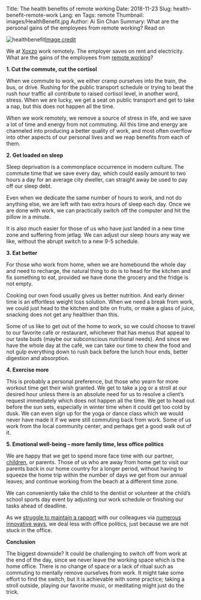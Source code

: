 Title: The health benefits of remote working 
Date: 2018-11-23
Slug: health-benefit-remote-work
Lang: en
Tags: remote
Thumbnail: images/HealthBenefit.jpg
Author: Ai Sin Chan
Summary: What are the personal gains of the employees from remote working? Read on

![healthbenefit](/images/HealthBenefit.jpg)<a class="caption" href="https://unsplash.com/photos/l2Eb_cV6a7A">Image credit</a>

We at [Xoxzo](https://www.xoxzo.com) work remotely. The employer saves on rent and electricity. What are the gains of the employees from [remote working](https://blog.xoxzo.com/2018/03/13/overcoming-home-office-problems/)?

**1. Cut the commute, cut the cortisol**

When we commute to work, we either cramp ourselves into the train, the bus, or drive. Rushing for the public transport schedule or trying to beat the rush hour traffic all contribute to raised cortisol level, in another word, stress. When we are lucky, we get a seat on public transport and get to take a nap, but this does not happen all the time. 

When we work remotely, we remove a source of stress in life, and we save a lot of time and energy from not commuting. All this time and energy are channeled into producing a better quality of work, and most often overflow into other aspects of our personal lives and we reap benefits from each of them. 

**2. Get loaded on sleep**

Sleep deprivation is a commonplace occurrence in modern culture. The commute time that we save every day, which could easily amount to two hours a day for an average city dweller, can straight away be used to pay off our sleep debt. 

Even when we dedicate the same number of hours to work, and not do anything else, we are left with two extra hours of sleep each day. Once we are done with work, we can practically switch off the computer and hit the pillow in a minute. 

It is also much easier for those of us who have just landed in a new time zone and suffering from jetlag. We can adjust our sleep hours any way we like, without the abrupt switch to a new 9-5 schedule. 

**3. Eat better**

For those who work from home, when we are homebound the whole day and need to recharge, the natural thing to do is to head for the kitchen and fix something to eat, provided we have done the grocery and the fridge is not empty. 

Cooking our own food usually gives us better nutrition. And early dinner time is an effortless weight loss solution. When we need a break from work, we could just head to the kitchen and bite on fruits, or make a glass of juice, snacking does not get any healthier than this. 

Some of us like to get out of the home to work, so we could choose to travel to our favorite café or restaurant, whichever that has menus that appeal to our taste buds (maybe our subconscious nutritional needs). And since we have the whole day at the café, we can take our time to chew the food and not gulp everything down to rush back before the lunch hour ends, better digestion and absorption. 

**4. Exercise more**

This is probably a personal preference, but those who yearn for more workout time get their wish granted. We get to take a jog or a stroll at our desired hour unless there is an absolute need for us to resolve a client’s request immediately which does not happen all the time. We get to head out before the sun sets, especially in winter time when it could get too cold by dusk. We can even sign up for the yoga or dance class which we would never have made it if we were still commuting back from work. Some of us work from the local community center, and perhaps get a good walk out of it.

**5. Emotional well-being – more family time, less office politics**

We are happy that we get to spend more face time with our partner, [children](https://blog.xoxzo.com/2018/04/09/welcoming-children-in-our-workspace/), or parents. Those of us who are away from home get to visit our parents back in our home country for a longer period, without having to squeeze the home trip within the number of days we get from our annual leaves; and continue working from the beach at a different time zone. 

We can conveniently take the child to the dentist or volunteer at the child’s school sports day event by adjusting our work schedule or finishing our tasks ahead of deadline. 

As we [struggle to maintain a rapport](https://blog.xoxzo.com/2017/09/28/5-challenges-of-remote-meetings/) with our colleagues via [numerous innovative ways](https://blog.xoxzo.com/2016/04/22/the-communication-costs-of-remote-work/), we deal less with office politics, just because we are not stuck in the office. 

**Conclusion**

The biggest downside? It could be challenging to switch off from work at the end of the day, since we never leave the working space which is the home office. There is no change of space or a lack of ritual such as commuting to mentally remove ourselves from work. It might take some effort to find the switch, but it is achievable with some practice; taking a stroll outside, playing our favorite music, or meditating might just do the trick. 
